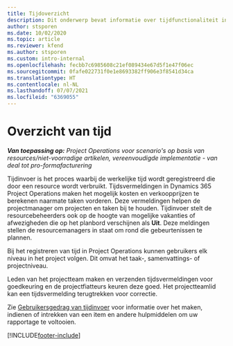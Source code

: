 ```yaml
---
title: Tijdoverzicht
description: Dit onderwerp bevat informatie over tijdfunctionaliteit in Dynamics 365 Project Operations.
author: stsporen
ms.date: 10/02/2020
ms.topic: article
ms.reviewer: kfend
ms.author: stsporen
ms.custom: intro-internal
ms.openlocfilehash: fecbb7c6985608c21ef089434e67d5f1e47f06ec
ms.sourcegitcommit: 0fafe022731f0e1e8693382ff906e3f8541d34ca
ms.translationtype: HT
ms.contentlocale: nl-NL
ms.lasthandoff: 07/07/2021
ms.locfileid: "6369055"
---
```

# <a name="time-overview"></a>Overzicht van tijd

_**Van toepassing op:** Project Operations voor scenario's op basis van resources/niet-voorradige artikelen, vereenvoudigde implementatie - van deal tot pro-formafacturering_

Tijdinvoer is het proces waarbij de werkelijke tijd wordt geregistreerd die door een resource wordt verbruikt. Tijdsvermeldingen in Dynamics 365 Project Operations maken het mogelijk kosten en verkoopprijzen te berekenen naarmate taken vorderen. Deze vermeldingen helpen de projectmanager om projecten en taken bij te houden. Tijdinvoer stelt de resourcebeheerders ook op de hoogte van mogelijke vakanties of afwezigheden die op het planbord verschijnen als **Uit**. Deze meldingen stellen de resourcemanagers in staat om rond die gebeurtenissen te plannen.

Bij het registreren van tijd in Project Operations kunnen gebruikers elk niveau in het project volgen. Dit omvat het taak-, samenvattings- of projectniveau.

Leden van het projectteam maken en verzenden tijdsvermeldingen voor goedkeuring en de projectfiatteurs keuren deze goed. Het projectteamlid kan een tijdsvermelding terugtrekken voor correctie.

Zie [Gebruikersgedrag van tijdinvoer](ui-behavior-time.md) voor informatie over het maken, indienen of intrekken van een item en andere hulpmiddelen om uw rapportage te voltooien.



[!INCLUDE[footer-include](../includes/footer-banner.md)]